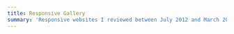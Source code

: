 ```yaml
---
title: Responsive Gallery
summary: 'Responsive websites I reviewed between July 2012 and March 2013, when I was a regular contributor to ""net Magazine"".'
---
```

